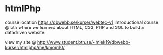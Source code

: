 # htmlPhp
course location https://dbwebb.se/kurser/webtec-v1
introductional course @ bth where we learned about HTML, CSS, PHP and SQL to build a datadriven website.

view my site @ http://www.student.bth.se/~miek19/dbwebb-kurser/htmlphp/me/kmom10/
